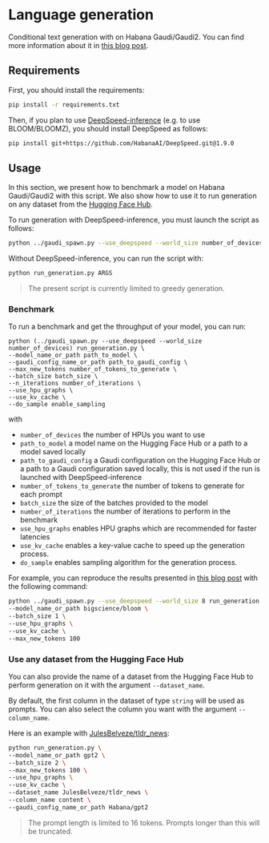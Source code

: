 <!---
Copyright 2023 The HuggingFace Team. All rights reserved.

Licensed under the Apache License, Version 2.0 (the "License");
you may not use this file except in compliance with the License.
You may obtain a copy of the License at

    http://www.apache.org/licenses/LICENSE-2.0

Unless required by applicable law or agreed to in writing, software
distributed under the License is distributed on an "AS IS" BASIS,
WITHOUT WARRANTIES OR CONDITIONS OF ANY KIND, either express or implied.
See the License for the specific language governing permissions and
limitations under the License.
-->

# Language generation

Conditional text generation with on Habana Gaudi/Gaudi2. You can find more information about it in [this blog post](https://huggingface.co/blog/habana-gaudi-2-bloom).


## Requirements

First, you should install the requirements:
```bash
pip install -r requirements.txt
```

Then, if you plan to use [DeepSpeed-inference](https://docs.habana.ai/en/latest/PyTorch/DeepSpeed/Inference_Using_DeepSpeed.html) (e.g. to use BLOOM/BLOOMZ), you should install DeepSpeed as follows:
```bash
pip install git+https://github.com/HabanaAI/DeepSpeed.git@1.9.0
```


## Usage

In this section, we present how to benchmark a model on Habana Gaudi/Gaudi2 with this script. We also show how to use it to run generation on any dataset from the [Hugging Face Hub](https://huggingface.co/datasets).

To run generation with DeepSpeed-inference, you must launch the script as follows:

```bash
python ../gaudi_spawn.py --use_deepspeed --world_size number_of_devices run_generation.py ARGS
```

Without DeepSpeed-inference, you can run the script with:

```bash
python run_generation.py ARGS
```

> The present script is currently limited to greedy generation.


### Benchmark

To run a benchmark and get the throughput of your model, you can run:
```
python (../gaudi_spawn.py --use_deepspeed --world_size number_of_devices) run_generation.py \
--model_name_or_path path_to_model \
--gaudi_config_name_or_path path_to_gaudi_config \
--max_new_tokens number_of_tokens_to_generate \
--batch_size batch_size \
--n_iterations number_of_iterations \
--use_hpu_graphs \
--use_kv_cache \
--do_sample enable_sampling
```
with
- `number_of_devices` the number of HPUs you want to use
- `path_to_model` a model name on the Hugging Face Hub or a path to a model saved locally
- `path_to_gaudi_config` a Gaudi configuration on the Hugging Face Hub or a path to a Gaudi configuration saved locally, this is not used if the run is launched with DeepSpeed-inference
- `number_of_tokens_to_generate` the number of tokens to generate for each prompt
- `batch_size` the size of the batches provided to the model
- `number_of_iterations` the number of iterations to perform in the benchmark
- `use_hpu_graphs` enables HPU graphs which are recommended for faster latencies
- `use_kv_cache` enables a key-value cache to speed up the generation process.
- `do_sample` enables sampling algorithm for the generation process.

For example, you can reproduce the results presented in [this blog post](https://huggingface.co/blog/habana-gaudi-2-bloom) with the following command:
```bash
python ../gaudi_spawn.py --use_deepspeed --world_size 8 run_generation.py \
--model_name_or_path bigscience/bloom \
--batch_size 1 \
--use_hpu_graphs \
--use_kv_cache \
--max_new_tokens 100
```


### Use any dataset from the Hugging Face Hub

You can also provide the name of a dataset from the Hugging Face Hub to perform generation on it with the argument `--dataset_name`.

By default, the first column in the dataset of type `string` will be used as prompts. You can also select the column you want with the argument `--column_name`.

Here is an example with [JulesBelveze/tldr_news](https://huggingface.co/datasets/JulesBelveze/tldr_news):
```bash
python run_generation.py \
--model_name_or_path gpt2 \
--batch_size 2 \
--max_new_tokens 100 \
--use_hpu_graphs \
--use_kv_cache \
--dataset_name JulesBelveze/tldr_news \
--column_name content \
--gaudi_config_name_or_path Habana/gpt2
```

> The prompt length is limited to 16 tokens. Prompts longer than this will be truncated.

